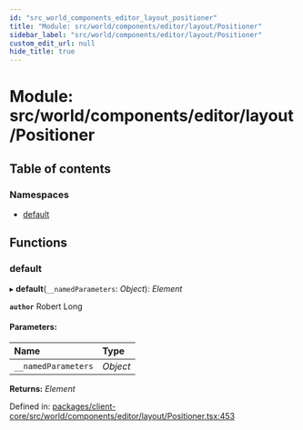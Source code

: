 ```yaml
---
id: "src_world_components_editor_layout_positioner"
title: "Module: src/world/components/editor/layout/Positioner"
sidebar_label: "src/world/components/editor/layout/Positioner"
custom_edit_url: null
hide_title: true
---
```


# Module: src/world/components/editor/layout/Positioner

## Table of contents

### Namespaces

- [default](src_world_components_editor_layout_positioner.default.md)

## Functions

### default

▸ **default**(`__namedParameters`: *Object*): *Element*

**`author`** Robert Long

#### Parameters:

Name | Type |
:------ | :------ |
`__namedParameters` | *Object* |

**Returns:** *Element*

Defined in: [packages/client-core/src/world/components/editor/layout/Positioner.tsx:453](https://github.com/xr3ngine/xr3ngine/blob/a16a45d7e/packages/client-core/src/world/components/editor/layout/Positioner.tsx#L453)
